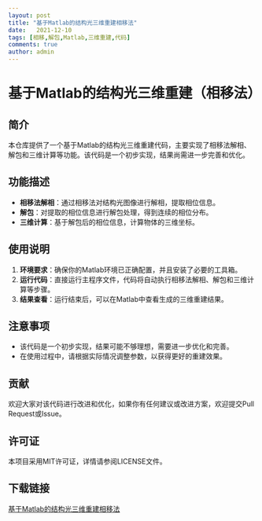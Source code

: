 ```yaml
---
layout: post
title: "基于Matlab的结构光三维重建相移法"
date:   2021-12-10
tags: [相移,解包,Matlab,三维重建,代码]
comments: true
author: admin
---
```

# 基于Matlab的结构光三维重建（相移法）

## 简介

本仓库提供了一个基于Matlab的结构光三维重建代码，主要实现了相移法解相、解包和三维计算等功能。该代码是一个初步实现，结果尚需进一步完善和优化。

## 功能描述

- **相移法解相**：通过相移法对结构光图像进行解相，提取相位信息。
- **解包**：对提取的相位信息进行解包处理，得到连续的相位分布。
- **三维计算**：基于解包后的相位信息，计算物体的三维坐标。

## 使用说明

1. **环境要求**：确保你的Matlab环境已正确配置，并且安装了必要的工具箱。
2. **运行代码**：直接运行主程序文件，代码将自动执行相移法解相、解包和三维计算等步骤。
3. **结果查看**：运行结束后，可以在Matlab中查看生成的三维重建结果。

## 注意事项

- 该代码是一个初步实现，结果可能不够理想，需要进一步优化和完善。
- 在使用过程中，请根据实际情况调整参数，以获得更好的重建效果。

## 贡献

欢迎大家对该代码进行改进和优化，如果你有任何建议或改进方案，欢迎提交Pull Request或Issue。

## 许可证

本项目采用MIT许可证，详情请参阅LICENSE文件。

## 下载链接

[基于Matlab的结构光三维重建相移法](https://pan.quark.cn/s/2002af7f0fad)